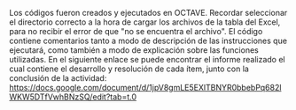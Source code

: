 Los códigos fueron creados y ejecutados en OCTAVE.
Recordar seleccionar el directorio correcto a la hora de cargar los archivos de la tabla del Excel, para no recibir el error de que "no se encuentra el archivo".
El código contiene comentarios tanto a modo de descripción de las instrucciones que ejecutará, como también a modo de explicación sobre las funciones utilizadas.
En el siguiente enlace se puede encontrar el informe realizado el cual contiene el desarrollo y resolución de cada ítem, junto con la conclusión de la actividad:
https://docs.google.com/document/d/1jpV8gmLE5EXlTBNYR0bbebPq682lWKW5DTfVwhBNzSQ/edit?tab=t.0
